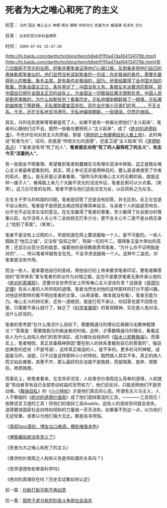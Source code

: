 # 死者为大之唯心和死了的主义

标签： `马列` `国主` `唯心主义` `神棍` `杨志` `朝鲜` `传统文化` `死者为大` `癁道德` `毛泽东` `文化` 

目录： `社会阶层分析利益博羿`

时间： `2009-07-01 15:47:36`

[http://hi.baidu.com/darthchn/blog/item/b8eb1f1f0a47da164134179b.html](http://hi.baidu.com/darthchn/blog/item/b8eb1f1f0a47da164134179b.html)有几位脑筋不灵光的左网，好象非要笔者证得他们心服口服，反倒象是用他们自已的愚昧勒索笔者似的。他们显然没有读到笔者的一句话：你走极端的条件，需要先赢得别人的敬重。象毛主席，是有条件走极端的，因为，他曾经赢得了全中国大陆的敬重。而象金国主正日，条件差远了；中国没有义务，象极左毛派要求的那样，把中国自已绑在金国主正日的战车上，为金国主一切极端后果无限制负责。中国人民是勤劳勇敢的，为什么如斯贫穷？看看历史，无私地援助朝鲜挨了一顿揍，无私援助越南挨了两顿揍，无私援助霍查亚非拉，现在全在挨小兄弟们的骂……，不无关系。今天，还在无私地支持港币，无私地偏袒朝鲜，一些错误，仍然在继续。

其实，马列毛凯恩斯等等都是死了人，如果不是有一些极左把他们“主义起来”，笔者何心跟他们过不去。既然一些极左要把死人“主义起来”，成了《[绝对的道德标准](../../../2009/3/11/信仰，个人世界观的基础断言；不是绝对的道德标准.md)》，不充许任何对其主义的质疑，那是《[用他的上帝硬塞给别人做上帝](../../../2009/6/25/MyGod!我的上帝！绝对的真理存在吗？.md)》，此时再说“死者为大”，试问，到底是“传统文化的道德”，还是卫道“主义起来”的《[道德制高点](../../../2009/6/10/抢夺道德制高点是危险的政治游戏.md)》？笔者没有骂“死了的人”，**笔者是反对用“死了的人装饰死了的主义”，攻击今天“活着的人”**。

有一些朋友不明事理，希望看到笔者和蠢猪在乌有理论泥淖中摔架。这正是极左唯心主义者最希望看到的。其实，网上争论无非是两种目的，要么是读者接受了作者的观点，要么，是无非是让读者看看，“鼓吹马列毛唯心主义的无赖阶级，就是这样一拨子人”，难得跳上来几个大脑不灵光的活宝作证，笔者反倒可以少点事。（笑笑）。这几位可爱的左网，笔者不想与他们这些活宝为友，以后简称之为左宝。

左宝关于罗马共和国的问题，笔者是回答了还是没有回答，并无区别，反正左宝是不会认帐的。笔者是不是把民主阐述得足够简单自洽，与读者个人利益是否吻合，似乎也不必征求左宝的意见。在左宝赢得了笔者的尊重，至少赢得了社会部分的尊重以前，似乎没有人关心牛二会给杨志打多少分，更不会关心牛二是不是从杨志身上“找到了答案”。（笑笑）。

笔者不是没有上过网的人，早就知道在网上要说服每一个人，是不可能的。一些人既缺乏“他见之诚”，又没有“自知之明”，狗屎一坨的牛二，摆得象玉皇大帝似的高贵；还显示出百分百的敌意，操着他的圣经教条质骂笔者，“为什么你不证明我是对的”……，所以笔者早就有言在先，不会寻求说服每一个人。这种牛二姿态，对笔者是没有作用。

而当一些人，是拿着他自已的圣经，用他自已的上帝来要求笔者印证，要笔者解答他的“哲学体系”里与笔者的异议作为对错之据，这岂不是要求笔者无条件承认他的《[绝对的真理观](../../../2009/3/11/信仰，个人世界观的基础断言；不是绝对的道德标准.md)》，还要对全世界历史上所有唯心主义谬误负责？这就是《[哥德尔定理](../../../2009/6/6/哥德尔悖论定理，唯心哲学的恶梦.md)》告诉人类的人所共知的道理。笔者当然也对他的这样那样的打分不感兴趣，对他这样那样的看不明白笔者的文章，（从用语看，根本就没有看），笔者无能为力。唯心主义的辩论家，还有一道绝招，就是打死不承认，你回答也罢不回答也罢，只需要不承认就行了。缺乏了《[科学发展观](../../../2009/4/25/科学，民主和科学的发展观.md)》的客观精神，实在是人鬼对话，没什么好说的。

笔者的思考题“在什么情况什么目标下，需要精通马列理论后再跟马毛教神棍理论？”答案是：需要挽救马列痴迷者的时侯。这样，才需要精通马列理论，看看这些人为什么会陷入他们的哲学误区，成为被社会抛弃的《[贴木儿邪教极端](../../../2009/6/7/贴木儿邪教的极端可能只是退而无忧的小小的特权.md)》。而事实上，笔者相信，真正具备精神原因“要在别人的体系里看到自已的答案的”，强迫症典型的症状（不是骂语），这样真正痴迷的人，是不多的。更多的马列神棍，谜面是马列，谜底，只不过是这样那样小小的特权。既然病人其实不多，真正的病人而又如此难救，良莠不齐，那么最好的办法就不是施救，而是隔离、放弃、观察后，再思挽救。

而事实上，依笔者看来，左宝并非活宝，人权普世价值观这么简单的道理，人权就是“劳动者享有自已全部劳动权益的天然权力”，他们还反对，只能说明他们不是劳动者。《[极端自私](../../../2009/3/26/人性本私！无私与自私是同义词.md)》的《[小小特权](../../../2009/6/7/贴木儿邪教的极端可能只是退而无忧的小小的特权.md)》才是他们真实的心态。所谓毛主义马主义，人人不敢碰的《[绝对的道德价值观](../../../2009/3/11/信仰，个人世界观的基础断言；不是绝对的道德标准.md)》成了他们诡辩蒙混的工具，————工具而已！依靠谎言卫道的工具！将他们的诡辩工具disable，这些人的诡辩空间就会丧失，道德要挟国家社会向特权倾斜的力量就一天天消失。如果看不到这一点，以为他们无足轻重，或者以为他们强大无比，都是自寻烦恼。

《[真假fans潜伏，博友众口难调，横批唯我本色](../../../2009/6/29/真假潜伏,众fans难调，唯我本色.md)》

《[博客媚俗就没有意义了](../../../2009/6/30/博客媚俗丧失独立观点就没有价值了.md)》

《死者为大之唯心和死了的主义》

《普世的价值观之人权和义务是鸡和蛋的关系吗？》

《哲学道德有权审查科学吗》

《绝对的真理存在吗？历史实证集如何认定》



前一篇：[炒新打新可能不再如意](../../../2009/7/1/炒新打新可能不再如意.md)

后一篇：[鼓吹子虚乌有的阶级斗争是社会自杀](../../../2009/7/1/鼓吹子虚乌有的阶级斗争是社会自杀.md)
